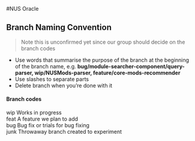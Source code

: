 #NUS Oracle

## Branch Naming Convention
> Note this is unconfirmed yet since our group should decide on the branch codes
* Use words that summarise the purpose of the branch at the beginning of the branch name, e.g. **bug/module-searcher-component/query-parser, wip/NUSMods-parser, feature/core-mods-recommender**
* Use slashes to separate parts
* Delete branch when you’re done with it

#### Branch codes
wip       Works in progress    
feat      A feature we plan to add          
bug       Bug fix or trials for bug fixing       
junk      Throwaway branch created to experiment      


